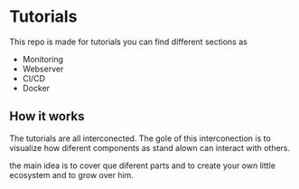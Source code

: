 # Tutorials
This repo is made for tutorials you can find different sections as

- Monitoring
- Webserver
- CI/CD
- Docker

## How it works

The tutorials are all interconected. The gole of this interconection is to visualize how diferent components as stand alown can interact with others. 

the main idea is to cover que diferent parts and to create your own little ecosystem and to grow over him.


